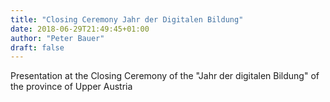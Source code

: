```yaml
---
title: "Closing Ceremony Jahr der Digitalen Bildung"
date: 2018-06-29T21:49:45+01:00
author: "Peter Bauer"
draft: false
---
```

Presentation at the Closing Ceremony of the "Jahr der digitalen Bildung" of the province of Upper Austria
